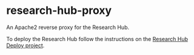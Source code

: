 # research-hub-proxy

An Apache2 reverse proxy for the Research Hub.

To deploy the Research Hub follow the instructions on the [Research Hub Deploy project](https://github.com/UoA-eResearch/research-hub-deploy#research-hub-deployment-project).

